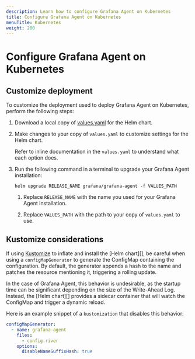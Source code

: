 ```yaml
---
description: Learn how to configure Grafana Agent on Kubernetes
title: Configure Grafana Agent on Kubernetes
menuTitle: Kubernetes
weight: 200
---
```


# Configure Grafana Agent on Kubernetes

## Customize deployment

To customize the deployment used to deploy Grafana Agent on Kubernetes,
perform the following steps:

1. Download a local copy of [values.yaml][] for the Helm chart.

2. Make changes to your copy of `values.yaml` to customize settings for the
   Helm chart.

   Refer to inline documentation in the `values.yaml` to understand what each
   option does.

3. Run the following command in a terminal to upgrade your Grafana Agent
   installation:

   ```shell
   helm upgrade RELEASE_NAME grafana/grafana-agent -f VALUES_PATH
   ```

   1. Replace `RELEASE_NAME` with the name you used for your Grafana Agent
      installation.

   2. Replace `VALUES_PATH` with the path to your copy of `values.yaml` to use.

[values.yaml]: https://raw.githubusercontent.com/grafana/agent/main/operations/helm/charts/grafana-agent/values.yaml

## Kustomize considerations

If using [Kustomize][] to inflate and install the [Helm chart][], be careful
when using a `configMapGenerator` to generate the ConfigMap containing the
configuration. By default, the generator appends a hash to the name and patches
the resource mentioning it, triggering a rolling update.

In the case of Grafana Agent, this behavior is undesirable, as the startup
time can be significant depending on the size of the Write-Ahead Log. Instead,
the [Helm chart][] provides a sidecar container that will watch the ConfigMap
and trigger a dynamic reload.

Here is an example snippet of a `kustomization` that disables this behavior:

```yaml
configMapGenerator:
  - name: grafana-agent
    files:
      - config.river
    options:
      disableNameSuffixHash: true
```

[Kustomize]: https://kubernetes.io/docs/tasks/manage-kubernetes-objects/kustomization/
